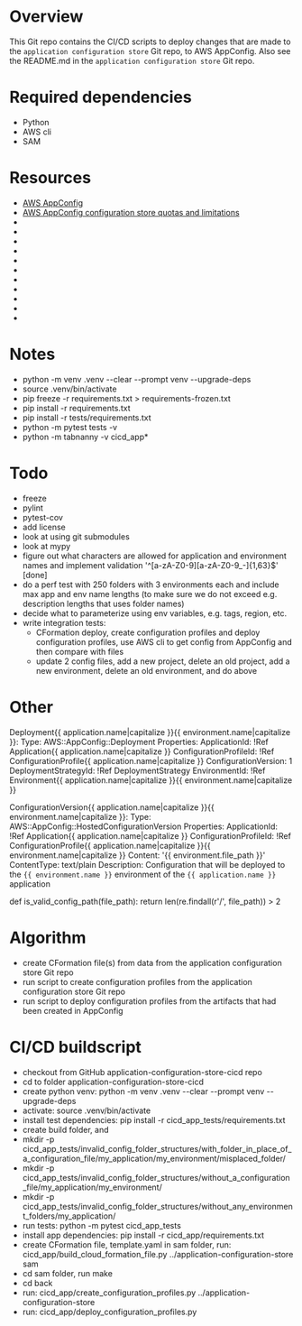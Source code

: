 # Overview
This Git repo contains the CI/CD scripts to deploy changes that are made to the `application configuration store` Git repo, to AWS AppConfig.
Also see the README.md in the `application configuration store` Git repo.

# Required dependencies
- Python
- AWS cli
- SAM

# Resources
- [AWS AppConfig](<https://docs.aws.amazon.com/appconfig/latest/userguide/what-is-appconfig.html>)
- [AWS AppConfig configuration store quotas and limitations](<https://docs.aws.amazon.com/appconfig/latest/userguide/appconfig-free-form-configurations-creating.html#appconfig-creating-configuration-and-profile-quotas>)
- [](<>)
- [](<https://docs.python.org/3/library/venv.html>)
- [](<https://realpython.com/primer-on-jinja-templating/>)
- [](<https://realpython.com/pytest-python-testing/>)
- [](<https://github.com/github/gitignore>)
- [](<https://choosealicense.com>)
- [](<https://dbader.org/blog/write-a-great-readme-for-your-github-project>)
- [](<>)
- [](<>)
- [](<>)
- [](<>)

# Notes
- python -m venv .venv --clear --prompt venv --upgrade-deps
- source .venv/bin/activate
- pip freeze -r requirements.txt > requirements-frozen.txt
- pip install -r requirements.txt
- pip install -r tests/requirements.txt
- python -m pytest tests -v
- python -m tabnanny -v cicd_app*

# Todo
- freeze
- pylint
- pytest-cov
- add license
- look at using git submodules
- look at mypy
- figure out what characters are allowed for application and environment names and implement validation '^[a-zA-Z0-9][a-zA-Z0-9_\-]{1,63}$' [done]
- do a perf test with 250 folders with 3 environments each and include max app and env name lengths (to make sure we do not exceed e.g. description lengths that
  uses folder names)
- decide what to parameterize using env variables, e.g. tags, region, etc.
- write integration tests:
  - CFormation deploy, create configuration profiles and deploy configuration profiles, use AWS cli to get config from AppConfig and then compare with files 
  - update 2 config files, add a new project, delete an old project, add a new environment, delete an old environment, and do above

# Other

  Deployment{{ application.name|capitalize }}{{ environment.name|capitalize }}:
    Type: AWS::AppConfig::Deployment
    Properties:
      ApplicationId: !Ref Application{{ application.name|capitalize }}
      ConfigurationProfileId: !Ref ConfigurationProfile{{ application.name|capitalize }}
      ConfigurationVersion: 1
      DeploymentStrategyId: !Ref DeploymentStrategy
      EnvironmentId: !Ref Environment{{ application.name|capitalize }}{{ environment.name|capitalize }}


  ConfigurationVersion{{ application.name|capitalize }}{{ environment.name|capitalize }}:
    Type: AWS::AppConfig::HostedConfigurationVersion
    Properties:
      ApplicationId: !Ref Application{{ application.name|capitalize }}
      ConfigurationProfileId: !Ref ConfigurationProfile{{ application.name|capitalize }}{{ environment.name|capitalize }}
      Content: '{{ environment.file_path }}'
      ContentType: text/plain
      Description: Configuration that will be deployed to the `{{ environment.name }}` environment of the `{{ application.name }}` application

def is_valid_config_path(file_path):
    return len(re.findall(r'/', file_path))  > 2

# Algorithm
- create CFormation file(s) from data from the application configuration store Git repo
- run script to create configuration profiles from the application configuration store Git repo
- run script to deploy configuration profiles from the artifacts that had been created in AppConfig

# CI/CD buildscript
- checkout from GitHub application-configuration-store-cicd repo
- cd to folder application-configuration-store-cicd
- create python venv: python -m venv .venv --clear --prompt venv --upgrade-deps
- activate: source .venv/bin/activate
- install test dependencies: pip install -r cicd_app_tests/requirements.txt
- create build folder, and
- mkdir -p cicd_app_tests/invalid_config_folder_structures/with_folder_in_place_of_a_configuration_file/my_application/my_environment/misplaced_folder/
- mkdir -p cicd_app_tests/invalid_config_folder_structures/without_a_configuration_file/my_application/my_environment/
- mkdir -p cicd_app_tests/invalid_config_folder_structures/without_any_environment_folders/my_application/
- run tests: python -m pytest cicd_app_tests
- install app dependencies: pip install -r cicd_app/requirements.txt
- create CFormation file, template.yaml in sam folder, run: cicd_app/build_cloud_formation_file.py ../application-configuration-store sam
- cd sam folder, run make
- cd back
- run: cicd_app/create_configuration_profiles.py ../application-configuration-store
- run: cicd_app/deploy_configuration_profiles.py 
